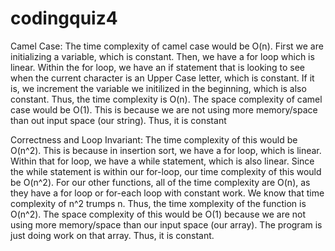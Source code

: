 # codingquiz4
Camel Case: 
The time complexity of camel case would be O(n). First we are initializing a variable, which is constant. Then, we have a for loop which is linear. Within the for loop, we have an if statement that is looking to see when the current character is an Upper Case letter, which is constant. If it is, we increment the variable we initilized in the beginning, which is also constant. Thus, the time complexity is O(n).
The space complexity of camel case would be O(1). This is because we are not using more memory/space than out input space (our string). Thus, it is constant

Correctness and Loop Invariant: 
The time complexity of this would be O(n^2). This is because in insertion sort, we have a for loop, which is linear. Within that for loop, we have a while statement, which is also linear. Since the while statement is within our for-loop, our time complexity of this would be O(n^2). For our other functions, all of the time complexity are O(n), as they have a for loop or for-each loop with constant work. We know that time complexity of n^2 trumps n. Thus, the time xomplexity of the function is O(n^2).
The space complexity of this would be O(1) because we are not using more memory/space than our input space (our array). The program is just doing work on that array. Thus, it is constant.
